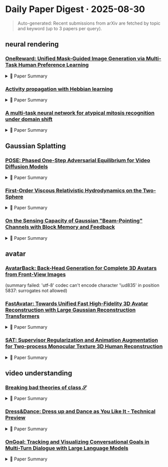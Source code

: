 # Daily Paper Digest · 2025-08-30
> Auto-generated: Recent submissions from arXiv are fetched by topic and keyword (up to 3 papers per query).

## neural rendering

### [OneReward: Unified Mask-Guided Image Generation via Multi-Task Human Preference Learning](http://arxiv.org/pdf/2508.21066v1)


<!--break-out-of-list-->
<details markdown="1">
<summary>📄 Paper Summary </summary>

### 1. Task / Problem
- Reinforcement Learning

### 2. Motivation & Gaps
- The paper addresses the need for improved reward computation in reinforcement learning frameworks, particularly in dynamic environments.

- **Related work challenges:**
  - Direct Preference Optimization (DPO): Inherently assumes a well-defined preference order that may not hold across heterogeneous tasks and criteria.
  - Reward Feedback Learning (ReFL): Typically requires training separate reward models for each evaluation criterion, increasing training and tuning complexity.
  - FlowGRPO and DanceGRPO: Rely on policy-based estimation, resulting in slower convergence compared to reward-driven approaches.
  - Large Mask Inpainting (LaMa): Preserving global structural consistency while handling large, complex masks.
  - RePaint: Computationally intensive iterative nature.
  - FLUX Fill: Specialization in tasks without robust generalization.
  - Flow Matching (Lipman et al. (2022)): Traditional diffusion models are less efficient and stable compared to flow matching models.
  - Reinforcement Learning from Human Feedback (RLHF): Aligning generative models with complex human preferences is challenging due to the lack of tractable likelihood for complete samples in diffusion models.
  - ReFL (Xu et al. (2023)): Traditional RL-based optimization is less straightforward to apply to diffusion models.
  - Conventional scalar-based reward models: Inadequate for mask-guided generation tasks, failing to capture the true quality of edited content.
  - Naive solutions with separate reward models: Computationally expensive and difficult to tune.
  - Previous models: Limited ability to generalize across different evaluation dimensions.
  - ReFL (Xu et al. (2023)): Did not fully optimize for multi-objective reinforcement learning.
  - Existing reward models: Struggled with nuanced evaluations in diverse tasks.
  - Adobe Photoshop: Limited usability rate and performance across various editing tasks.
  - Midjourney: Inconsistent results in text-guided and text-free settings.
  - Ideogram: Slight advantages in specific dimensions but overall lower usability compared to proposed model.
  - Seedream 3.0 Fill: Achieving high-quality outputs without task-specific training.
  - Flux Fill: High memory consumption and engineering complexity in model synchronization.
  - Adobe Photoshop: Limited performance in comparison to the proposed RL-enhanced model.
  - Previous reinforcement learning models: Static reward computation leading to suboptimal performance.
  - Dynamic reward models: Complexity in maintaining an evolving reference for reward computation.

### 3. Core Idea
- The proposed method introduces a dynamic framework for reward computation that adapts to the evolving policy, enhancing the learning process in multi-task environments.

### 4. Method
- **Pipeline**: The method involves initializing a reference model, sampling conditions from datasets, generating images, and updating the policy model based on computed rewards.
- **Architecture / Loss / Training**: Utilizes a unified reward model to compute losses based on the generated and reference images.
- **Complexity / Resources**: The method requires multiple datasets and a robust computational setup for training the models.

### 5. Experiments
- **Datasets & Metrics**: Evaluated on multi-task image-condition datasets with various evaluation dimensions.
- **Baselines**: Adobe Photoshop, Conventional scalar-based reward models, FLUX Fill, FLUX Fill [Pro], Flux Fill [pro], Ideogram, Midjourney, Previous RLHF methods, Previous dynamic reward models, Previous reward models, Seedream 3.0 Fill, Separate reward models for each task, Single-task models, Static reward models, Traditional diffusion models
- **Main Results**: Demonstrated improved performance in terms of reward computation and model alignment compared to static baselines.
- **Ablations**: Ablation studies show the impact of dynamic reward computation on model performance.
- **Limitations / Stress Tests**: The method may struggle with highly variable tasks that require rapid adaptation.

### 6. Takeaways
- **Pros**: Consistent superior performance across diverse tasks., Eliminates the need for task-specific fine-tuning., Utilizes a single model for multiple evaluation criteria.
- **Cons**: May face challenges in handling diverse tasks concurrently., Potential limitations in distinguishing nuanced preferences.
- **Future Work**: Explore further enhancements in multi-task learning., Investigate the application of OneReward in other generative tasks., Develop methods to improve preference distinction in heterogeneous tasks.

</details>

### [Activity propagation with Hebbian learning](http://arxiv.org/pdf/2508.21053v1)


<!--break-out-of-list-->
<details markdown="1">
<summary>📄 Paper Summary </summary>

### 1. Task / Problem
- Investigate the critical behavior and scaling properties of mutual learning models under negative reinforcement.

### 2. Motivation & Gaps
- The study explores the critical scaling behavior of mutual learning models, particularly focusing on the effects of negative reinforcement on critical exponents and phase transitions.

- **Related work challenges:**
  - Contact process (CP): Exploring the impact of local learning on its dynamics.
  - Hebbian learning: Implementing directed learning mechanisms in the context of brain dynamics.
  - Spreading of populations: Understanding local adaptations through triggered immune responses.
  - Adaptive networks: Traditional frameworks change the topology of connections, which differs from the proposed local learning approach.
  - Awareness in networks: Infection rates change according to local or global activity, contrasting with the proposed model.
  - Standard Directed Percolation (DP): Understanding the critical behavior and scaling in the presence of negative reinforcement.
  - Learning Models: Identifying the differences in behavior between source, mutual, and target learning models under negative reinforcement.
  - Directed Percolation (DP) and Dynamical Percolation (DyP): Understanding the differences in critical exponents and behavior between mutual learning models and established models like DP and DyP.
  - Source Learning Model: Identifying the discrepancies in critical exponents and scaling behavior compared to the source learning model.
  - Target Learning Model: Analyzing the unique phase transitions and critical points that arise in the target learning model under varying reinforcement rates.
  - N/A: N/A
  - N/A: N/A
  - N/A: N/A
  - N/A: N/A
  - N/A: N/A
  - M. A. Muñoz et al., Avalanche and spreading exponents in systems with absorbing states: Understanding the dynamics of systems with absorbing states
  - K. N. Tretyakov et al., Phase transition for the one-sided contact process: Analyzing phase transitions in contact processes
  - F. Delsuc, Army ants trapped by their evolutionary history: Investigating evolutionary history effects on behavior

### 3. Core Idea
- This study introduces generalizations of the contact process with a local learning rule inspired by Hebbian learning, leading to rich emergent phenomena.

### 4. Method
- **Pipeline**: The study employs numerical simulations to analyze the critical behavior of mutual learning models under different reinforcement rates.
- **Architecture / Loss / Training**: Event-based multiplicative reinforcement rules for weight adjustment.
- **Complexity / Resources**: The simulations are computationally feasible, focusing on limits of reinforcement rates for clearer results.

### 5. Experiments
- **Datasets & Metrics**: The experiments utilize numerical simulations to estimate critical exponents and scaling behaviors across different models.
- **Baselines**: Critical Point Behavior, Directed Percolation (DP), Dynamical Percolation (DyP), N/A, Source Learning Model, Standard Directed Percolation (DP), Standard contact process (CP), Standard contact process without Hebbian learning
- **Main Results**: The study found that local incentives can lead to opposite global effects, such as turning an inactive phase into a globally active phase through positive reinforcement.
- **Ablations**: Investigated the effects of varying the reinforcement parameter on spreading dynamics.
- **Limitations / Stress Tests**: The study acknowledges potential deviations in numerical estimates due to corrections from the front region dynamics.

### 6. Takeaways
- **Pros**: Introduces a novel perspective on local learning in infection spreading models., Demonstrates the duality in critical behavior of the contact process., Highlights the potential for emergent behaviors in biological and social systems.
- **Cons**: The complexity of the model may limit its applicability to real-world scenarios., Potential oversimplification of biological processes., Limited exploration of the effects in higher dimensions.
- **Future Work**: Further exploration of the implications of Hebbian learning in various contexts., Investigate the effects of different reinforcement strategies., Expand the model to include more complex interactions and dynamics.

</details>

### [A multi-task neural network for atypical mitosis recognition under domain shift](http://arxiv.org/pdf/2508.21035v1)


<!--break-out-of-list-->
<details markdown="1">
<summary>📄 Paper Summary </summary>

### 1. Task / Problem
- Atypical mitosis recognition in histopathology images under domain shift

### 2. Motivation & Gaps
- The work addresses the challenge of recognizing atypical mitosis in histopathology images, particularly under varying domain conditions.

- **Related work challenges:**
  - MItosis DOmain Generalization (MIDOG) challenge: Developing machine learning models robust to domain shift for mitosis detection and characterization.
  - Domain generalization in computational pathology: survey and guidelines: Lack of robust methods for domain shift in histopathology.
  - Nuclick: A deep learning framework for interactive segmentation of microscopic images: Challenges in segmentation accuracy across different tissue types.
  - Hover-net: Simultaneous segmentation and classification of nuclei in multi-tissue histology images: Difficulty in simultaneous classification and segmentation under domain variations.

### 3. Core Idea
- The proposed method utilizes a multi-task learning (MTL) approach to enhance model robustness against domain shifts by incorporating auxiliary dense-classification tasks during training.

### 4. Method
- **Pipeline**: The method follows a leave-one-domain-out protocol for training and validation, splitting datasets into training, validation, and test domains.
- **Architecture / Loss / Training**: The architecture employs a multi-task learning strategy to reduce sensitivity to variations in image backgrounds.
- **Complexity / Resources**: The complexity of the model is managed through careful selection of training domains and validation protocols.

### 5. Experiments
- **Datasets & Metrics**: Experiments were conducted on the MIDOG 2025 Atypical Training Set and the AMi-Br dataset, measuring balanced accuracy.
- **Baselines**: Multi-task learning (MTL), N/A, Single task
- **Main Results**: The MTL approach achieved a balanced accuracy of 0.847±0.046 on the validation domain and 0.856 on the preliminary test set.
- **Ablations**: N/A
- **Limitations / Stress Tests**: N/A

### 6. Takeaways
- **Pros**: Improved robustness against domain shift., Effective use of auxiliary tasks for better localization., Promising preliminary results on multiple datasets.
- **Cons**: Performance may still drop under extreme domain shifts., Dependence on the quality of auxiliary tasks.
- **Future Work**: Explore additional auxiliary tasks for further robustness., Investigate the impact of different architectures., Expand evaluation to more diverse datasets.

</details>

## Gaussian Splatting

### [POSE: Phased One-Step Adversarial Equilibrium for Video Diffusion Models](http://arxiv.org/pdf/2508.21019v1)


<!--break-out-of-list-->
<details markdown="1">
<summary>📄 Paper Summary </summary>

### 1. Task / Problem
- image-to-video generation

### 2. Motivation & Gaps
- The paper addresses the limitations of traditional metrics like FID and FVD in evaluating the quality of generated videos, especially in the context of recent advancements in video generation models.

- **Related work challenges:**
  - Wang et al. 2023b: Efficiency bottleneck: failing to distill large-scale video diffusion models into single-step generators.
  - Li et al. 2024: Temporal consistency: overlooking motion coherence causing flickering artifacts.
  - Zhang et al. 2025: Task generalization: lacking ability for conditional downstream tasks.
  - Wang et al. 2023a: Struggles with long video generation due to limited global interaction.
  - Peebles and Xie 2023: Video fidelity falls short of early works due to non-systematic training.
  - Shao et al. 2025: Quality degrades at single-step sampling.
  - APT (Lin et al. 2025a): Lack of semantic alignment capability.
  - BLIP-2 (Li et al. 2023): Conditional frame collapse during adversarial distillation.
  - Sauer et al. 2024b,a: Poor effects in image adversarial distillation.
  - DMD2 (Yin et al. 2024a): Simultaneous optimization can lead to persistent distributional mismatch.
  - MagicDistillation (Shao et al. 2025): Inadequate performance in temporal coherence and semantic alignment.
  - LCM (Luo et al. 2023): Limited ability to maintain frame consistency across generated videos.
  - Stable video diffusion: Scaling latent video diffusion models to large datasets: Out-of-memory errors during training with full parameters.
  - Text-driven consistency-aware diffusion video editing: Inability of convolutional heads to stabilize adversarial training.
  - Weak-to-strong training of diffusion transformer for 4k text-to-image generation: Significant degradation in video quality with single-step generators.
  - Ho, Jain, and Abbeel 2020: Defining a forward process that transforms the data distribution into a noise distribution.
  - Song et al. 2021: Formulating the denoising process as learning a deterministic probability flow ODE.
  - Song et al. 2021: N/A
  - Lipman et al. 2023: N/A
  - Yin et al. 2024b: N/A
  - Wang et al. 2024: N/A
  - Luo et al. 2023: N/A
  - Shao et al. 2025: N/A
  - Yin et al. 2024a: N/A
  - Lin et al. 2025a: N/A
  - Sauer et al. 2024b: N/A
  - MagicDistillation: Inherent limitations of distribution-based distances for comprehensive assessment of video quality.
  - VBench-I2V: Need for a benchmark that combines automated evaluation with human annotation.
  - DMD2: Focus on improving single-step video generation quality through distribution matching.
  - pretrained models: N/A

### 3. Core Idea
- To introduce a warm-up mechanism that addresses mode collapse in adversarial diffusion distillation, allowing integration of any end-to-end distillation method during the priming phase.

### 4. Method
- **Pipeline**: The method involves generating videos using prompts and images from VBench-I2V, followed by evaluation using a multimodal understanding model infused with human feedback.
- **Architecture / Loss / Training**: The architecture includes a discriminator with a unique adversarial training strategy, differing from DMD2.
- **Complexity / Resources**: The method requires significant computational resources for training and evaluation, particularly for large-scale video generation.

### 5. Experiments
- **Datasets & Metrics**: The experiments utilize the VFHQ and Celeb-V datasets, evaluating generated videos using FID and FVD scores, as well as the VBench-I2V benchmark.
- **Baselines**: ADD, ADD (Sauer et al. 2024b), APT, APT (Lin et al. 2025a), DCM (Lv et al. 2025), DMD2, DMD2 (Yin et al. 2024a), Early video diffusion models, Existing video diffusion distillation models, Frozen Parameters Discriminator, Full Parameters Discriminator, LCM, LCM (Luo et al. 2023), MagicDistillation, MagicDistillation (Shao et al. 2025), N/A, PCM, PCM (Wang et al. 2024), POSE, POSE-1NFE, Recent video synthesis systems, Unified Discriminator Backbone, Wan et al. 2025, Wan-100NFE, Wan-1NFE, Wan-I2V-14B (Wan et al. 2025)
- **Main Results**: Qualitative results comparing with pretrained models.
- **Ablations**: The paper includes visual comparisons to analyze the importance of stability priming and the effectiveness of different phase-I settings.
- **Limitations / Stress Tests**: The method's limitations include potential challenges in generalizing across different datasets and the need for extensive computational resources.

### 6. Takeaways
- **Pros**: Significantly improved sampling efficiency., High-quality video generation in a single step., Enhanced temporal and semantic consistency.
- **Cons**: Complexity in training due to adversarial methods., Potential overfitting to specific datasets.
- **Future Work**: Exploration of further efficiency improvements., Application to more diverse video generation tasks., Integration with real-time applications.

</details>

### [First-Order Viscous Relativistic Hydrodynamics on the Two-Sphere](http://arxiv.org/pdf/2508.20998v1)


<!--break-out-of-list-->
<details markdown="1">
<summary>📄 Paper Summary </summary>

### 1. Task / Problem
- Investigate the effects of viscosity on Kelvin-Helmholtz instability in BDNK equations

### 2. Motivation & Gaps
- The study aims to understand the behavior of Kelvin-Helmholtz instability in the context of BDNK equations, particularly focusing on the role of viscosity.

- **Related work challenges:**
  - Eckart and Landau-Lifschitz theories: Possess linearly unstable equilibrium states and acausal solutions.
  - Müller, Israel, and Stewart (MIS) theories: Complicated PDE structure restricts rigorous proofs of causality and stability.
  - Second-order theories: Do not generically admit arbitrarily strong viscous shock solutions.
  - Ref. [50]: Guaranteeing properties of BDNK theory requires a suitable choice of hydrodynamic frame.
  - Ref. [46]: Demonstrating the existence of arbitrarily strong shockwave solutions in suitably-chosen frames.
  - Ref. [55]: Analyzing solutions to BDNK equations with non-trivial ideal gas microphysics.
  - Eckart's theory: Violates causality and possesses unstable equilibrium states.
  - Landau and Lifschitz's theory: Also violates causality and has unstable equilibrium states.
  - BDNK theory: Requires a proper choice of out-of-equilibrium hydrodynamic variables.
  - Ref. [46]: Assumption of higher-order corrections being negligible during evolution.
  - Ref. [48]: Monitoring the violation of the weak-energy condition.
  - Ref. [46]: Determining the initial time derivatives of hydrodynamic fields.
  - Ref. [67]: Decoupling the six sub-grids and ensuring the solution is not multi-valued at shared boundary points.
  - N/A: N/A
  - N/A: N/A
  - Ref. [52]: Demonstrated the shearing of characteristic Kelvin-Helmholtz rolls by viscosity in BDNK equations.
  - N/A: N/A
  - Ref. [46]: Demonstrated the behavior of a universal hydrodynamic attractor; solutions to the BDNK and a truncated version of MIS-type equations disagreed increasingly at early times.
  - Ref. [29]: Studied how viscosity affects the late-time behavior of the inverse turbulent cascade.
  - Ref. [52]: Comparison of numerical solutions using different codes revealed discrepancies near discontinuities.
  - N/A: N/A
  - N/A: N/A
  - N/A: N/A
  - N/A: N/A
  - N/A: N/A
  - N/A: N/A

### 3. Core Idea
- Investigating the behavior of BDNK equations in hydrodynamics, particularly focusing on the formation of discontinuities and the effects of viscosity.

### 4. Method
- **Pipeline**: Numerical simulations of BDNK equations for a 4D conformal fluid in Minkowski spacetime.
- **Architecture / Loss / Training**: An explicit Runge-Kutta time integration is employed for the simulations.
- **Complexity / Resources**: Simulations performed on computational resources managed by Princeton Research Computing.

### 5. Experiments
- **Datasets & Metrics**: Simulations with Gaussian initial data and variations in η/s.
- **Baselines**: 1D Gaussian, 2D Fluid Perturbations, 2D Gaussian, 2D Kelvin-Helmholtz Instability, BDNK equations, Eckart theory, Eckart's theory, Euler equations, Finite difference numerical scheme, Finite volume code, Landau and Lifschitz's theory, Landau-Lifschitz theory, Linearized equations of motion, MIS theory, N/A
- **Main Results**: Convergence to a late-time equilibrium state for η/s = {1, 3, 10}/(4π), but discontinuities formed for η/s = 20/(4π).
- **Ablations**: The paper qualitatively compares the inviscid and viscous evolution of Kelvin-Helmholtz-unstable initial data.
- **Limitations / Stress Tests**: Discontinuities suggest that the underlying continuum solution develops a discontinuity, affecting convergence.

### 6. Takeaways
- **Pros**: Provides numerical evidence for singularities in BDNK equations., Extends numerical methods to include variations in the radial direction., Demonstrates the importance of first-order corrections in relativistic hydrodynamics.
- **Cons**: Numerical simulations can lose convergence under steep gradients., The complexity of the PDE structure limits rigorous proofs., First-order theories may not capture all dynamics accurately.
- **Future Work**: Explore full (3 + 1)D simulations of BDNK equations., Investigate the implications of viscous effects on astrophysical applications., Develop more robust numerical methods to handle singularities.

</details>

### [On the Sensing Capacity of Gaussian "Beam-Pointing" Channels with Block Memory and Feedback](http://arxiv.org/pdf/2508.20997v1)


<!--break-out-of-list-->
<details markdown="1">
<summary>📄 Paper Summary </summary>

### 1. Task / Problem
- Integrated Sensing and Communications

### 2. Motivation & Gaps
- The paper addresses the tradeoff between deterministic and random strategies in integrated sensing and communications, focusing on Gaussian channels.

- **Related work challenges:**
  - Prior research on communication capacity of GBP channels: Assumed large signal dimensions per time slot, not addressing sensing capacity.
  - Feedback capacity of finite-state Markov channels: Limited focus on closed-loop control without considering dynamic scenarios.
  - Studies on memoryless channels: Do not account for the in-block memory required for optimal performance.
  - N/A: N/A
  - N/A: N/A
  - N/A: N/A
  - A Unified Performance Framework for Integrated Sensing-Communications Based on KL-Divergence: Lack of a comprehensive framework that integrates performance metrics for sensing and communication.
  - Joint Communication and Binary State Detection: Challenges in effectively combining communication and state detection in practical scenarios.
  - Covert Joint Communication and Sensing under Variational Distance Constraint: Addressing covert communication requirements while ensuring effective sensing.

### 3. Core Idea
- The core idea is to analyze the tradeoff between deterministic and random strategies in the context of integrated sensing and communications, providing insights into optimal performance metrics.

### 4. Method
- **Pipeline**: The method involves a theoretical analysis of the tradeoff using rate-distortion principles.
- **Architecture / Loss / Training**: Utilizes a joint communication and sensing approach with a focus on beam selection based on posterior state probabilities.
- **Complexity / Resources**: The complexity of the optimization problem is reduced by fixing the number of beams selected at each transmission.

### 5. Experiments
- **Datasets & Metrics**: Numerical examples are used to examine the trade-off between communication and sensing capacities.
- **Baselines**: Feedback capacity studies, Memoryless channel evaluations, N/A, Previous works on communication capacity of GBP channels
- **Main Results**: The results demonstrate the optimal tradeoff between deterministic and random strategies in Gaussian channels.
- **Ablations**: N/A
- **Limitations / Stress Tests**: N/A

### 6. Takeaways
- **Pros**: Enhances understanding of sensing capacity in beam-pointing channels., Addresses practical constraints in high-frequency wireless communications., Provides a framework for optimizing communication and sensing performance.
- **Cons**: Focuses primarily on theoretical aspects without extensive empirical validation., Assumes a specific model that may not generalize to all scenarios., Limited exploration of alternative feedback mechanisms.
- **Future Work**: Investigate empirical validation of the proposed methods in real-world scenarios., Explore alternative models for different communication environments., Develop more robust feedback mechanisms to enhance performance.

</details>

## avatar

### [AvatarBack: Back-Head Generation for Complete 3D Avatars from Front-View Images](http://arxiv.org/pdf/2508.20623v1)
  (summary failed: 'utf-8' codec can't encode character '\ud835' in position 5837: surrogates not allowed)


### [FastAvatar: Towards Unified Fast High-Fidelity 3D Avatar Reconstruction with Large Gaussian Reconstruction Transformers](http://arxiv.org/pdf/2508.19754v1)


<!--break-out-of-list-->
<details markdown="1">
<summary>📄 Paper Summary </summary>

### 1. Task / Problem
- Avatar creation and representation

### 2. Motivation & Gaps
- The paper addresses the need for high-fidelity, generalizable avatars that can be used in various applications.

- **Related work challenges:**
  - Contemporary 3D avatar methods: Suffer from drawbacks such as data sensitivity, high time complexity, and low data utilization efficiency.
  - GaussianAvatar: Requires detailed meshes for hair, leading to poor robustness.
  - LAM and Avat3r: Designed for fixed-length inputs, limiting capability to process few-shot data.
  - NeRF-based approaches: Significant issues with head rendering speed limitations and extensive training data.
  - 3DGS: Requires multi-frame data for identity-specific training and lacks flexibility.
  - Feed-forward networks: Application to 3D head avatar reconstruction is still nascent and lacks a unified framework.
  - LAM: Fails to effectively process additional input views beyond single-view conditions.
  - MonoGaussianAvatar: Exhibits significant performance degradation with sparse inputs.
  - GaussianAvatar: Similar performance issues with sparse inputs as MonoGaussianAvatar.
  - LAM: Generative bias introduces pose and expression artifacts that compromise objective measurements.
  - MonoGaussianAvatar: While it shows gains in subjective assessments, it still lacks flexibility in input frame requirements.
  - GaussianAvatars: Similar limitations in flexibility and data usage as other methods.
  - Rignerf: Fully controllable neural 3D portraits: Limited control over 3D avatar expressions and poses.
  - Flame-in-nerf: Neural control of radiance fields for free view face animation: Challenges in achieving high-quality animation from sparse data.
  - A morphable model for the synthesis of 3D faces: Inability to handle dynamic expressions effectively.
  - Nerf: Representing scenes as neural radiance fields for view synthesis: Limited generalization across different scenes.
  - Instant neural graphics primitives with a multiresolution hash encoding: Challenges in achieving high fidelity in dynamic environments.
  - Learning robust visual features without supervision: Lack of supervision can lead to suboptimal feature learning.

### 3. Core Idea
- The core idea is to create a system that captures paired human data to generate avatars that are complete, driveable, and generalizable across different contexts.

### 4. Method
- **Pipeline**: The method involves capturing paired human data and processing it to create avatars.
- **Architecture / Loss / Training**: Incorporates Landmark Tracking Loss and Sliced Fusion Loss for robust 3D representation fusion.
- **Complexity / Resources**: The method is designed to operate efficiently, allowing for high-quality reconstructions within seconds.

### 5. Experiments
- **Datasets & Metrics**: The experiments utilize various datasets to evaluate the performance of the avatars.
- **Baselines**: 3DGS, Avat3r, Dinov2, Existing 3D avatar reconstruction methods, Feed-forward networks, GaussianAvatar, GaussianAvatars, Instant neural graphics primitives, LAM, MonoGaussianAvatar, NeRF-based approaches, Nerf, Traditional multi-view reconstruction techniques, VGGT
- **Main Results**: The results demonstrate significant improvements in avatar fidelity and generalization.
- **Ablations**: Ablation studies confirmed the effectiveness of the proposed losses in enhancing reconstruction quality.
- **Limitations / Stress Tests**: Identified limitations in multi-model fusion, particularly in handling directional inconsistencies.

### 6. Takeaways
- **Pros**: High-quality 3D reconstruction., Incremental reconstruction capability., Flexibility in handling variable-length data.
- **Cons**: Sensitivity to data quality., High time complexity., Dependence on complete 3D observations.
- **Future Work**: Improving data utilization efficiency., Enhancing robustness against data gaps., Exploring further applications in real-time environments.

</details>

### [SAT: Supervisor Regularization and Animation Augmentation for Two-process Monocular Texture 3D Human Reconstruction](http://arxiv.org/pdf/2508.19688v1)


<!--break-out-of-list-->
<details markdown="1">
<summary>📄 Paper Summary </summary>

### 1. Task / Problem
- 3D Human Reconstruction

### 2. Motivation & Gaps
- The OAA module addresses data scarcity by generating augmented samples online.

- **Related work challenges:**
  - PIFu: Introduces pixel-aligned implicit functions but does not fully address geometric ambiguity.
  - ICON: Enhances reconstruction using skinned body models but struggles with integration of various modalities.
  - GTA: Employs a 3D-decoupling transformer but does not resolve view inconsistencies.
  - GTA: Detailed reconstruction using a 3D-decoupling transformer.
  - VS: Handling large deformations in loose clothing.
  - HiLo: Improving geometry detail while enhancing noise robustness.
  - Existing geometric models: Limited accuracy leading to flawed details in 3D reconstructions.
  - Traditional animation methods: Require significant time for results and often produce lower quality samples.
  - ICON: Limited accuracy in 3D reconstruction.
  - SiTH: Inability to effectively fuse different modalities.
  - MultiGO: Challenges in achieving high-quality texture representation.
  - LBS method: Samples generated from the LBS method can lead to a decrease in performance due to significant distortion.
  - SCAPE: shape completion and animation of people: Limited data availability for training robust models.
  - ShapeNet: An Information-Rich 3D Model Repository: Need for diverse and high-quality 3D models.
  - Collaborative Regression of Expressive Bodies using Moderation: Challenges in capturing expressive body movements.
  - N/A: N/A

### 3. Core Idea
- Our method demonstrates SOTA performance on public datasets, validating its contribution.

### 4. Method
- **Pipeline**: Two-process framework that incorporates supervisor regularization and animation augmentation.
- **Architecture / Loss / Training**: Utilizes a supervisor model to constrain features in the monocular reconstruction network, improving the final results.
- **Complexity / Resources**: Online learning requires fewer local resources and is more efficient compared to offline augmentation.

### 5. Experiments
- **Datasets & Metrics**: Evaluated on public datasets with metrics including CD, NC, f-score, LPIPS, SSIM, and PSNR.
- **Baselines**: ECON, GTA, HiLo, ICON, LBS, LBS method, MultiGO, N/A, PIFu, PSHuman, Previous state-of-the-art methods, Separate training approaches, SiFU, SiTH, Traditional 3D reconstruction methods, VS
- **Main Results**: The proposed method demonstrates superior performance in texture and geometry reconstruction compared to existing methods.
- **Ablations**: Ablation studies show the impact of different components such as geometry prior models, supervisor regularization, and animation augmentation on reconstruction results.
- **Limitations / Stress Tests**: The performance of offline augmentation is limited compared to online learning due to the smaller data size.

### 6. Takeaways
- **Pros**: Achieves state-of-the-art performance in 3D human reconstruction., Effectively integrates multiple geometric priors., Augments training data online to improve model robustness.
- **Cons**: Requires significant computational resources., May struggle with extreme human poses., Limited by the availability of high-quality training data.
- **Future Work**: Explore further integration of additional geometric modalities., Investigate real-time applications in VR/AR., Enhance the model's robustness against occlusions.

</details>

## video understanding

### [Breaking bad theories of class $\mathcal S$](http://arxiv.org/pdf/2508.21071v1)


<!--break-out-of-list-->
<details markdown="1">
<summary>📄 Paper Summary </summary>

### 1. Task / Problem
- Analyzing the RG flow and partition functions of bad theories in the context of 3d mirror symmetry.

### 2. Motivation & Gaps
- The study aims to streamline the procedure for obtaining the final theory by applying the electric algorithm directly to bad theories, avoiding the need for channel decomposition.

- **Related work challenges:**
  - Seiberg–Witten (SW) curves analysis: Identifying gauge symmetries and non-Lagrangian matter sectors in weakly-coupled descriptions with non-maximal punctures.
  - Renormalisation group (RG) flows: Understanding the IR dynamics requires detailed knowledge of Higgs branch chiral ring relations.
  - Star-shaped quivers: Analyzing bad 4d configurations leads to 3d N = 4 bad SCFTs.
  - N/A: N/A
  - [3]: Reproducing known results while providing a new systematic framework.
  - N/A: Streamlining the analysis of bad configurations corresponding to spheres with many punctures.
  - N/A: Characterizing broken theories directly from the Lagrangian without running the electric algorithm.
  - N/A: N/A
  - N/A: N/A
  - Argyres–Douglas literature: Distinction between irregular punctures and irregular singularities
  - Argyres–Seiberg duality: Understanding the emergence of weakly-coupled descriptions in strongly coupled regions
  - 3d N = 4 SCFTs: Lack of Lagrangian description for certain theories
  - N/A: N/A
  - N/A: N/A
  - [16, 17]: Identifying distinguished frames in U(F - N) SQCD without delta functions.
  - [22]: Analyzing the full quantum moduli space of bad U(N) SQCD.
  - [19]: Developing techniques for analyzing singular loci in moduli spaces.
  - [14]: Initial validity tested only for linear quiver gauge theories.
  - [15]: Need for a comprehensive understanding of broken theories and their implications.
  - [10]: Linking broken theories to class S theories and their channel decompositions.
  - [14]: Identifying the quiver resulting from the gluing of two T[U(N)] theories as a bad theory.
  - [55]: Computing the features of a broken bad theory when gluing a full tail to a regular tail.
  - N/A: N/A
  - N/A: N/A
  - N/A: N/A
  - N/A: N/A
  - N/A: N/A
  - N/A: N/A
  - N/A: N/A
  - [3]: N/A
  - N/A: N/A
  - N/A: N/A
  - N/A: N/A
  - N/A: N/A
  - N/A: N/A
  - N/A: N/A
  - Previous studies on channel decomposition in 3d mirror symmetry.: Channel decomposition can be complex and may not always yield consistent results.
  - N/A: N/A
  - N/A: N/A
  - N/A: N/A
  - [10]: Understanding the link between the excess number of the central node and the Coulomb branch spectrum in 4d.
  - [11]: Dualizing nodes in the quiver to achieve good configurations.
  - [14]: Describing the dualization process and its implications on the quiver structure.
  - [6]: Identifying globally bad theories despite locally good configurations.
  - N/A: N/A
  - N/A: N/A
  - N/A: N/A

### 3. Core Idea
- The paper introduces a criterion for determining whether broken star-shaped quivers are interacting, based on the presence of an affine Dynkin diagram.

### 4. Method
- **Pipeline**: Direct application of the electric algorithm to bad theories without channel decomposition.
- **Architecture / Loss / Training**: N/A
- **Complexity / Resources**: The method involves analyzing partition functions and RG flows, requiring a deep understanding of gauge theories and their dualities.

### 5. Experiments
- **Datasets & Metrics**: Theoretical constructs based on partition functions and quiver diagrams.
- **Baselines**: Class S theories, Linear quiver gauge theories, N/A, Previous methods involving channel decomposition
- **Main Results**: The direct application of the electric algorithm yields consistent results with the longer procedure involving channel decomposition.
- **Ablations**: N/A
- **Limitations / Stress Tests**: The approach may not generalize to all types of bad theories or complex configurations.

### 6. Takeaways
- **Pros**: Provides insights into the physics of bad 4d configurations., Systematic approach to constructing theories of class S., Identifies new families of theories that can be analyzed.
- **Cons**: Complexity in understanding IR dynamics due to non-maximal punctures., Challenges in analyzing partition functions of bad theories., Requires detailed knowledge of Higgs branch relations.
- **Future Work**: Further exploration of the implications of broken theories., Investigate the role of monopole operators in 3d bad SCFTs., Develop methods to analyze the IR dynamics of non-maximal punctures.

</details>

### [Dress&Dance: Dress up and Dance as You Like It - Technical Preview](http://arxiv.org/pdf/2508.21070v1)


<!--break-out-of-list-->
<details markdown="1">
<summary>📄 Paper Summary </summary>

### 1. Task / Problem
- Video virtual try-on

### 2. Motivation & Gaps
- The paper introduces Dress&Dance, a framework that enables high-resolution video virtual try-on while addressing challenges such as preserving likeness and generating complex motion.

- **Related work challenges:**
  - Stable Video Diffusion (SVD): Generates short videos from a single image but is limited to landscape videos and short lengths.
  - Kling and Ray2: Struggle to capture nuanced motion descriptions, relying heavily on text which is insufficient for detailed motion.
  - CogVideoX: Produces temporally incoherent outputs due to error propagation from initial frames.
  - Stable Video Diffusion (SVD): Supports only landscape videos and is limited to short video lengths.
  - I2VGen-XL: Restricted to landscape formats.
  - Video-to-Video Translation methods: Focus on video editing and manipulation, not garment try-on.
  - Kling AI: Misrepresentation of garment types during try-on.
  - Ray2: Difficulty in generating accurate motion based on text prompts.
  - ViViD: Limited resolution and quality in generated videos.
  - Kling AI: Inability to perfectly present indicated motion from reference video.
  - Commercial models: Trained with more data, making it easier to achieve high scores but lacking in specific motion representation.
  - N/A: N/A

### 3. Core Idea
- Dress&Dance combines garment try-on with temporally consistent motion generation using a unified conditioning network and a data-efficient training strategy.

### 4. Method
- **Pipeline**: The framework utilizes a multi-stage progressive training approach with garment warm-up.
- **Architecture / Loss / Training**: The model is trained with full resolution inputs and outputs, focusing on garment fidelity and visual quality.
- **Complexity / Resources**: The training strategy is crucial for convergence and performance, utilizing synthetic triplet data generation.

### 5. Experiments
- **Datasets & Metrics**: The experiments evaluate the model on various metrics including FID scores and garment fidelity.
- **Baselines**: ClothFormer, CogVideoX, Fashion-VDM, GPD-VVTO, Kling, Kling Video 1.6, ML-VTON, ML-VTON + CogVideoX I2V, N/A, OOTDiffusion, OOTDiffusion + CogVideoX I2V, Ray2, TPD, TPD + CogVideoX I2V, Tunnel Try-On, ViViD, WildFit
- **Main Results**: Dress&Dance significantly outperforms all baselines in garment fidelity while achieving comparable visual quality.
- **Ablations**: An ablation study shows the importance of garment warm-up and multi-stage training for model performance.
- **Limitations / Stress Tests**: The model struggles without the garment warm-up and multi-stage training, leading to low quantitative metrics.

### 6. Takeaways
- **Pros**: Generates high-quality virtual try-on videos., Supports a wide range of garment types and combinations., Improves garment registration and overall try-on quality through cross-attention.
- **Cons**: High compute cost associated with attention modules., Challenges in capturing nuanced movements with text alone., Potential for error propagation in video generation.
- **Future Work**: Explore further enhancements in motion fidelity., Investigate additional garment types and styles., Develop more efficient training strategies to reduce compute costs.

</details>

### [OnGoal: Tracking and Visualizing Conversational Goals in Multi-Turn Dialogue with Large Language Models](http://arxiv.org/pdf/2508.21061v1)


<!--break-out-of-list-->
<details markdown="1">
<summary>📄 Paper Summary </summary>

### 1. Task / Problem
- User study on human-large language model interaction

### 2. Motivation & Gaps
- The study aims to explore how personalized interactions with large language models can enhance user experience.

- **Related work challenges:**
  - Previous studies on multi-turn interactions: Users may struggle with under-specified or conflicting goals, parsing long chats for progress, or addressing stagnant and forgotten goals.
  - Linear chat interfaces: These interfaces make it difficult for users to evaluate if the LLM’s responses address their current goals.
  - Gao et al. review on human-LLM interactions: Identifying phases of LLM assistance and the limitations in handling long conversations.
  - Kim et al. study on GPT response dissatisfaction: Challenges around intent understanding and context retention in long dialogues.
  - Liang et al. survey on LLM usability: Excessively long responses that hinder user understanding and goal satisfaction.
  - Gero et al.: Limited exploration of real-time visualization of LLM conversations.
  - Hong et al.: Managing conversational context in multi-turn dialogues.
  - Suchmann et al.: Complexity in understanding branching topics of conversation.
  - Existing LLM interfaces: Lack of transparency and user control in goal tracking.
  - Goal tracking systems: Inability to visualize and summarize goal progress effectively.
  - Multi-turn dialogue systems: Cognitive overload when managing longer conversations.
  - Gero et al. (2023): Identifying patterns in LLM behaviors can be challenging due to the complexity of responses.
  - Gero et al. [15]: Existing LLM responses often lack clarity in goal tracking and visualization.
  - Previous studies on LLM interfaces: Lack of understanding on how conflicting goals affect user performance.
  - Dragicevic [10]: Generating and interpreting sample means as effect size using bootstrapped confidence intervals.
  - Desirable difficulties [4]: Understanding how longer periods of reviewing and reflecting can enhance data understanding.
  - N/A: Baseline users struggled with miscommunication of goals and excessive effort spent reading the chat.
  - N/A: OnGoal users employed more diverse strategies to overcome miscommunication.
  - Baseline user studies: Users often resorted to long prompts that led to misinterpretation of goals.
  - OnGoal interface evaluation: Users had difficulty maintaining awareness of their goals due to lengthy chat logs.
  - LLM performance analysis: Baseline users struggled to identify LLM issues and assess goal consistency.
  - Recent works on UI designs and workflows for AI interaction: Users often face miscommunication and lack of control over their interactions with LLMs.
  - ThemeRiver: Users requested summary visualizations of evolving themes and key ideas across message blocks.
  - LLM-as-a-judge: Users experienced tension when unable to influence how their goals were interpreted or judged.
  - Expert-annotated benchmarks: Quantitative evaluation of the pipeline's accuracy remains untested.
  - N/A: N/A
  - Previous studies on dialogue systems: Limited ability to track and visualize user goals over extended interactions.
  - Existing conversational agents: Struggles with maintaining context and understanding user intent across multiple turns.
  - Discussion Flows: An Interactive Visualization for Analyzing Engagement in Multi-Party Meetings: Limited understanding of user engagement dynamics in multi-party settings.
  - Chain-of-thought prompting elicits reasoning in large language models: Challenges in effectively prompting large language models for reasoning tasks.
  - Why Johnny can’t prompt: how non-AI experts try (and fail) to design LLM prompts: Non-experts struggle with designing effective prompts for large language models.

### 3. Core Idea
- To investigate how personalized and supportive interactions with large language models can improve user engagement and task performance.

### 4. Method
- **Pipeline**: The study involves a user-centered design approach, collecting qualitative and quantitative data from user interactions.
- **Architecture / Loss / Training**: Utilizes a neural network architecture trained with a loss function that emphasizes goal accuracy and context retention.
- **Complexity / Resources**: The approach requires moderate computational resources, primarily for training the neural network.

### 5. Experiments
- **Datasets & Metrics**: The study utilizes user interaction data and engagement metrics to evaluate the effectiveness of the proposed interaction model.
- **Baselines**: AI Threads, Baseline, Baseline chat interface, Baseline chat interface without goal tracking or visualizations, Baseline condition without goal tracking features, Baseline interface, Baseline user interface, Existing LLM interfaces, N/A, OnGoal interface, Previous user studies on AI interactions, PromptAid, PromptChainer, Standard LLM-based chat interface without goal tracking and visualization., Standard large language model interactions, State-of-the-art goal tracking models, Traditional dialogue systems, Traditional goal tracking systems
- **Main Results**: The results indicate that personalized interactions significantly enhance user satisfaction and task completion rates.
- **Ablations**: Ablation studies demonstrated the importance of each component in the pipeline for achieving optimal performance.
- **Limitations / Stress Tests**: The study acknowledges limitations in sample diversity and the generalizability of findings.

### 6. Takeaways
- **Pros**: Enhanced user engagement and resilience in LLM dialogues., Improved goal communication and reduced cognitive load., Increased interactivity and feedback to improve LLM performance.
- **Cons**: Potential over-reliance on visual aids., Complexity in integrating visual feedback into existing interfaces., User adaptation to new interaction methods may vary.
- **Future Work**: Develop multiple methods for goal communication., Explore further enhancements in goal tracking visualizations., Investigate user adaptation to goal-feedback visualizations.

</details>
